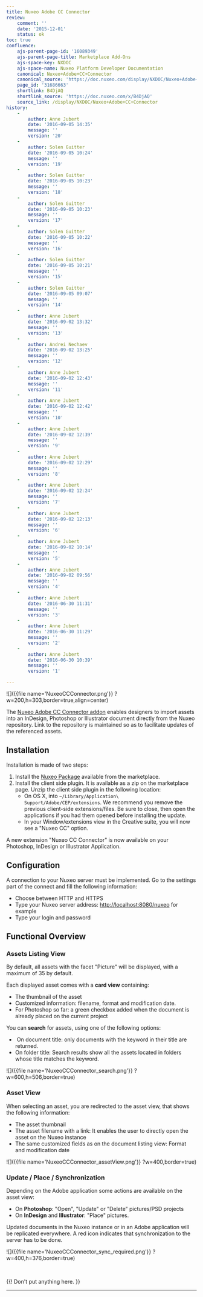 ```yaml
---
title: Nuxeo Adobe CC Connector
review:
    comment: ''
    date: '2015-12-01'
    status: ok
toc: true
confluence:
    ajs-parent-page-id: '16089349'
    ajs-parent-page-title: Marketplace Add-Ons
    ajs-space-key: NXDOC
    ajs-space-name: Nuxeo Platform Developer Documentation
    canonical: Nuxeo+Adobe+CC+Connector
    canonical_source: 'https://doc.nuxeo.com/display/NXDOC/Nuxeo+Adobe+CC+Connector'
    page_id: '31686663'
    shortlink: B4DjAQ
    shortlink_source: 'https://doc.nuxeo.com/x/B4DjAQ'
    source_link: /display/NXDOC/Nuxeo+Adobe+CC+Connector
history:
    - 
        author: Anne Jubert
        date: '2016-09-05 14:35'
        message: ''
        version: '20'
    - 
        author: Solen Guitter
        date: '2016-09-05 10:24'
        message: ''
        version: '19'
    - 
        author: Solen Guitter
        date: '2016-09-05 10:23'
        message: ''
        version: '18'
    - 
        author: Solen Guitter
        date: '2016-09-05 10:23'
        message: ''
        version: '17'
    - 
        author: Solen Guitter
        date: '2016-09-05 10:22'
        message: ''
        version: '16'
    - 
        author: Solen Guitter
        date: '2016-09-05 10:21'
        message: ''
        version: '15'
    - 
        author: Solen Guitter
        date: '2016-09-05 09:07'
        message: ''
        version: '14'
    - 
        author: Anne Jubert
        date: '2016-09-02 13:32'
        message: ''
        version: '13'
    - 
        author: Andrei Nechaev
        date: '2016-09-02 13:25'
        message: ''
        version: '12'
    - 
        author: Anne Jubert
        date: '2016-09-02 12:43'
        message: ''
        version: '11'
    - 
        author: Anne Jubert
        date: '2016-09-02 12:42'
        message: ''
        version: '10'
    - 
        author: Anne Jubert
        date: '2016-09-02 12:39'
        message: ''
        version: '9'
    - 
        author: Anne Jubert
        date: '2016-09-02 12:29'
        message: ''
        version: '8'
    - 
        author: Anne Jubert
        date: '2016-09-02 12:24'
        message: ''
        version: '7'
    - 
        author: Anne Jubert
        date: '2016-09-02 12:13'
        message: ''
        version: '6'
    - 
        author: Anne Jubert
        date: '2016-09-02 10:14'
        message: ''
        version: '5'
    - 
        author: Anne Jubert
        date: '2016-09-02 09:56'
        message: ''
        version: '4'
    - 
        author: Anne Jubert
        date: '2016-06-30 11:31'
        message: ''
        version: '3'
    - 
        author: Anne Jubert
        date: '2016-06-30 11:29'
        message: ''
        version: '2'
    - 
        author: Anne Jubert
        date: '2016-06-30 10:39'
        message: ''
        version: '1'

---
```

![]({{file name='NuxeoCCConnector.png'}} ?w=200,h=303,border=true,align=center)

The [Nuxeo Adobe CC Connector addon](https://connect.nuxeo.com/nuxeo/site/marketplace/package/nuxeo-cc-connector-marketplace) enables designers to import assets into an InDesign, Photoshop or Illustrator document directly from the Nuxeo repository. Link to the repository is maintained so as to facilitate updates of the referenced assets.

## Installation

Installation is made of two steps:

1.  Install the [Nuxeo Package](https://connect.nuxeo.com/nuxeo/site/marketplace/package/nuxeo-cc-connector-marketplace) available from the marketplace.
2.  Install the client side plugin. It is available as a zip on the marketplace page. Unzip the client side plugin in the following location:&nbsp;
    *   On OS X, into `~/Library/Application\ Support/Adobe/CEP/extensions`. We recommend you remove the previous client-side extensions/files. Be sure to close, then open the applications if you had them opened before installing the update.
    *   In your Window/extensions view in the Creative suite, you will now see a "Nuxeo CC" option.

A new extension "Nuxeo CC Connector" is now available on your Photoshop, InDesign or Illustrator Application.

## Configuration

A connection to your Nuxeo server must be implemented. Go to the settings part of the connect and fill the following information:&nbsp;

*   Choose between HTTP and HTTPS
*   Type your Nuxeo server address: [http://localhost:8080/nuxeo](http://localhost:8080/nuxeo)&nbsp;for example
*   Type your login and password

## Functional Overview

### Assets Listing View

By default, all assets with the facet "Picture" will be displayed, with a maximum of 35 by default.

Each displayed asset comes with a **card view** containing:

*   The thumbnail of the asset
*   Customized information: filename, format and modification date.
*   For Photoshop so far: a green checkbox added when the document is already placed on the current project

You can **search** for assets, using one of the following options:

*   &nbsp;On document title: only documents with the keyword in their title are returned.
*   On folder title: Search results show all the assets located in folders whose title matches the keyword.

![]({{file name='NuxeoCCConnector_search.png'}} ?w=600,h=506,border=true)

### Asset View

When selecting an asset, you are redirected to the asset view, that shows the following information:&nbsp;

*   The asset thumbnail
*   The asset filename with a link: It enables the user to directly open the asset on the Nuxeo instance
*   The same customized fields as on the document listing view: Format and modification date

![]({{file name='NuxeoCCConnector_assetView.png'}} ?w=400,border=true)

### Update / Place / Synchronization

Depending on the Adobe application some actions are available on the asset view:

*   On **Photoshop**: "Open", "Update" or "Delete" pictures/PSD projects
*   On **InDesign** and **Illustrator**: "Place" pictures.&nbsp;

Updated documents in the Nuxeo instance or in an Adobe application will be replicated everywhere. A red icon indicates that synchronization to the server has to be done.

![]({{file name='NuxeoCCConnector_sync_required.png'}} ?w=400,h=376,border=true)

&nbsp;

{{! Don't put anything here. }}

* * *